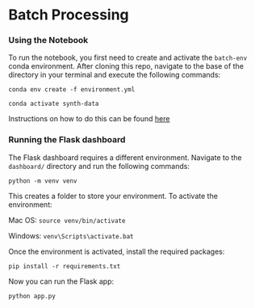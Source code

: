 # Batch Processing

### Using the Notebook
To run the notebook, you first need to create and activate the `batch-env` conda environment. After cloning this repo, navigate to the base of the directory in your terminal and execute the following commands:

```conda env create -f environment.yml```

```conda activate synth-data```

Instructions on how to do this can be found [here](https://docs.conda.io/projects/conda/en/latest/user-guide/tasks/manage-environments.html)

### Running the Flask dashboard

The Flask dashboard requires a different environment. Navigate to the `dashboard/` directory and run the following commands:

```python -m venv venv```

This creates a folder to store your environment. To activate the environment:

Mac OS: ```source venv/bin/activate```

Windows: ```venv\Scripts\activate.bat```

Once the environment is activated, install the required packages:

```pip install -r requirements.txt```

Now you can run the Flask app:

```python app.py```
